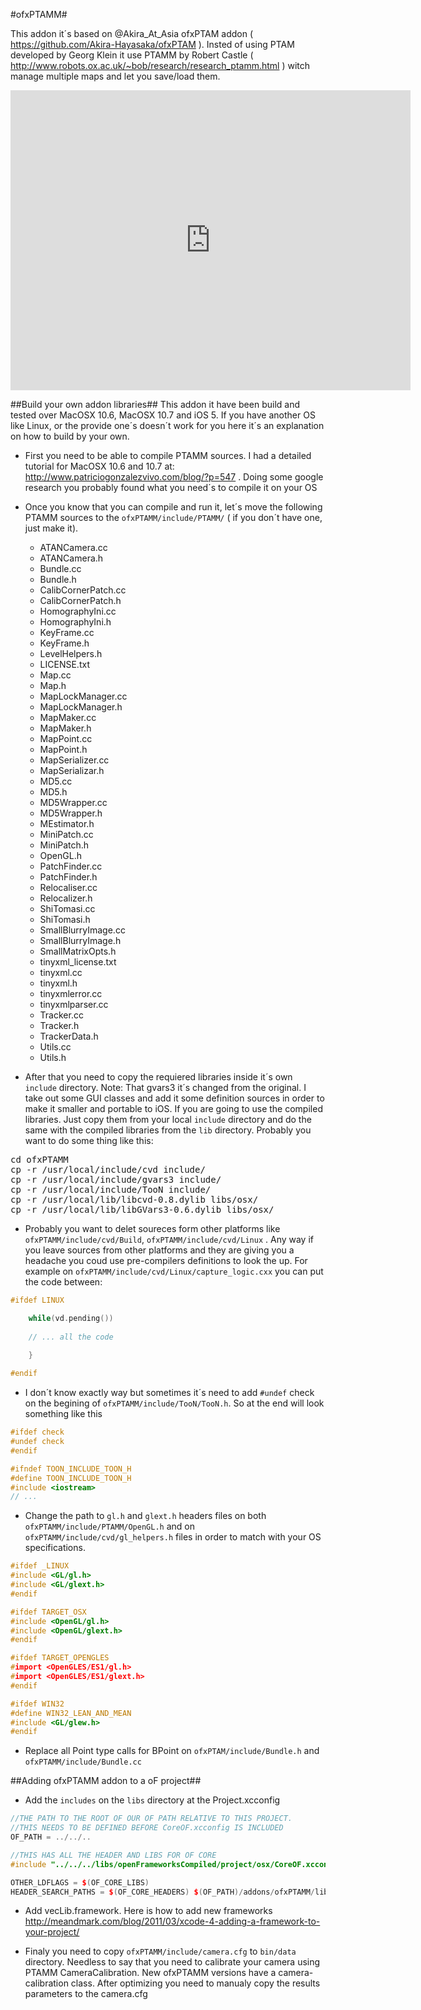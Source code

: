 #ofxPTAMM#

This addon it´s based on @Akira_At_Asia ofxPTAM addon ( https://github.com/Akira-Hayasaka/ofxPTAM ). Insted of using PTAM developed by Georg Klein it use PTAMM by Robert Castle ( http://www.robots.ox.ac.uk/~bob/research/research_ptamm.html ) witch manage multiple maps and let you save/load them.

<iframe src="http://player.vimeo.com/video/36915621" width="640" height="480" frameborder="0" webkitAllowFullScreen mozallowfullscreen allowFullScreen></iframe>


##Build your own addon libraries##
This addon it have been build and tested over MacOSX 10.6, MacOSX 10.7 and iOS 5. If you have another OS like Linux, or the provide one´s doesn´t work for you here it´s an explanation on how to build by your own.
 
- First you need to be able to compile PTAMM sources. I had a detailed tutorial for MacOSX 10.6 and 10.7 at: http://www.patriciogonzalezvivo.com/blog/?p=547 . Doing some google research you probably found what you need´s to compile it on your OS

- Once you know that you can compile and run it, let´s move the following PTAMM sources to the ```ofxPTAMM/include/PTAMM/``` ( if you don´t have one, just make it).

  - ATANCamera.cc
  - ATANCamera.h
  - Bundle.cc
  - Bundle.h
  - CalibCornerPatch.cc
  - CalibCornerPatch.h
  - HomographyIni.cc
  - HomographyIni.h
  - KeyFrame.cc
  - KeyFrame.h
  - LevelHelpers.h
  - LICENSE.txt
  - Map.cc
  - Map.h
  - MapLockManager.cc
  - MapLockManager.h
  - MapMaker.cc
  - MapMaker.h
  - MapPoint.cc
  - MapPoint.h
  - MapSerializer.cc
  - MapSerializar.h
  - MD5.cc
  - MD5.h
  - MD5Wrapper.cc
  - MD5Wrapper.h
  - MEstimator.h
  - MiniPatch.cc
  - MiniPatch.h
  - OpenGL.h
  - PatchFinder.cc
  - PatchFinder.h
  - Relocaliser.cc
  - Relocalizer.h
  - ShiTomasi.cc
  - ShiTomasi.h
  - SmallBlurryImage.cc
  - SmallBlurryImage.h
  - SmallMatrixOpts.h
  - tinyxml_license.txt
  - tinyxml.cc
  - tinyxml.h
  - tinyxmlerror.cc
  - tinyxmlparser.cc
  - Tracker.cc
  - Tracker.h
  - TrackerData.h
  - Utils.cc
  - Utils.h

- After that you need to copy the requiered libraries inside it´s own ```include``` directory. Note: That gvars3 it´s changed from the original. I take out some GUI classes and add it some definition sources in order to make it smaller and portable to iOS. If you are going to use the compiled libraries. Just copy them from your local ```include``` directory and do the same with the compiled libraries from the ```lib``` directory. Probably you want to do some thing like this:

<pre>
cd ofxPTAMM
cp -r /usr/local/include/cvd include/
cp -r /usr/local/include/gvars3 include/
cp -r /usr/local/include/TooN include/
cp -r /usr/local/lib/libcvd-0.8.dylib libs/osx/
cp -r /usr/local/lib/libGVars3-0.6.dylib libs/osx/
</pre>

- Probably you want to delet soureces form other platforms like ```ofxPTAMM/include/cvd/Build```, ```ofxPTAMM/include/cvd/Linux``` . Any way if you leave sources from other platforms and they are giving you a headache you coud use pre-compilers definitions to look the up. For example on  ```ofxPTAMM/include/cvd/Linux/capture_logic.cxx``` you can put the  code between:

```c++
#ifdef LINUX

    while(vd.pending())
    
    // ... all the code
    
    }

#endif
```

- I don´t know exactly way but sometimes it´s need to add ```#undef``` check on the begining of ```ofxPTAMM/include/TooN/TooN.h```. So at the end will look something like this

```c++
#ifdef check
#undef check
#endif

#ifndef TOON_INCLUDE_TOON_H
#define TOON_INCLUDE_TOON_H
#include <iostream>
// ...
```

- Change the path to ```gl.h``` and ```glext.h``` headers files on both ```ofxPTAMM/include/PTAMM/OpenGL.h``` and on ```ofxPTAMM/include/cvd/gl_helpers.h``` files in order to match with your OS specifications.

```c++
#ifdef _LINUX
#include <GL/gl.h>
#include <GL/glext.h>
#endif

#ifdef TARGET_OSX
#include <OpenGL/gl.h>
#include <OpenGL/glext.h>
#endif

#ifdef TARGET_OPENGLES
#import <OpenGLES/ES1/gl.h>
#import <OpenGLES/ES1/glext.h>
#endif

#ifdef WIN32
#define WIN32_LEAN_AND_MEAN
#include <GL/glew.h>
#endif
```

- Replace all Point type calls for BPoint on ```ofxPTAM/include/Bundle.h``` and ```ofxPTAMM/include/Bundle.cc```
		
##Adding ofxPTAMM addon to a oF project##

- Add the `includes` on the `libs` directory at the Project.xcconfig

```c++
//THE PATH TO THE ROOT OF OUR OF PATH RELATIVE TO THIS PROJECT.
//THIS NEEDS TO BE DEFINED BEFORE CoreOF.xcconfig IS INCLUDED
OF_PATH = ../../..

//THIS HAS ALL THE HEADER AND LIBS FOR OF CORE
#include "../../../libs/openFrameworksCompiled/project/osx/CoreOF.xcconfig"

OTHER_LDFLAGS = $(OF_CORE_LIBS)
HEADER_SEARCH_PATHS = $(OF_CORE_HEADERS) $(OF_PATH)/addons/ofxPTAMM/libs/cvd/include $(OF_PATH)/addons/ofxPTAMM/libs/gvars3/include $(OF_PATH)/addons/ofxPTAMM/libs/PTAMM/include $(OF_PATH)/addons/ofxPTAMM/libs/TooN/include
```

- Add vecLib.framework. Here is how to add new frameworks http://meandmark.com/blog/2011/03/xcode-4-adding-a-framework-to-your-project/

- Finaly you need to copy ```ofxPTAMM/include/camera.cfg``` to ```bin/data``` directory. Needless to say that you need to calibrate your camera using PTAMM CameraCalibration. New ofxPTAMM versions have a camera-calibration class. After optimizing you need to manualy copy the results parameters to the camera.cfg   